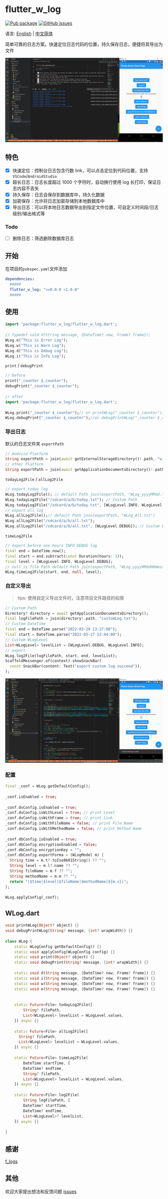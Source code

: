 # flutter_w_log

[![Pub package](https://img.shields.io/pub/v/flutter_w_log.svg)](https://pub.dartlang.org/packages/flutter_w_log) [![GitHub issues](https://img.shields.io/github/issues/jawa0919/flutter_w_log)](https://github.com/jawa0919/flutter_w_log/issues)

语言: [English](README.md) | [中文简体](README_zh.md)

简单可靠的日志方案。快速定位日志代码的位置，持久保存日志，便捷将其导出为文件

![home01](./docs/img/home01.gif)

## 特色

- [x] 快速定位：控制台日志包含行数 link，可以点击定位到代码位置，支持 `VSCode`/`AndroidStudio`
- [x] 超长日志：日志长度超过 1000 个字符时，自动换行使用 log 长打印，保证日志内容不丢失
- [x] 持久保存：日志会保存到数据库中，持久化数据
- [x] 加密保存：允许将日志加密存储到本地数据库中
- [x] 导出日志：可以将本地日志数据导出到指定文件位置，可自定义时间段/日志级别/输出格式等

### Todo

- [ ] 删除日志：筛选删除数据库日志

## 开始

在项目的`pubspec.yaml`文件添加

```yaml
dependencies:
  #####
  flutter_w_log: ">=0.0.0 <1.0.0"
  #####
```

## 使用

```dart
import 'package:flutter_w_log/flutter_w_log.dart';

// typedef void d(String message, {DateTime? now, Frame? frame});
WLog.e("This is Error Log");
WLog.w("This is Warn Log");
WLog.d("This is Debug Log");
WLog.i("This is Info Log");
```

`print` / `debugPrint`

```dart
// before
print("_counter $_counter");
debugPrint("_counter $_counter");

// after
import 'package:flutter_w_log/flutter_w_log.dart';

WLog.print("_counter $_counter");// or printWLog("_counter $_counter");
WLog.debugPrint("_counter $_counter");//or debugPrintWLog("_counter $_counter");
```

### 导出日志

默认的日志文件夹 `exportPath`

```dart
// Android Platform
String exportPath = join(await getExternalStorageDirectory()!.path, "w_log")
// other Platform
String exportPath = join(await getApplicationDocumentsDirectory()!.path, "w_log")
```

`todayLog2File` / `allLog2File`

```dart
// export today log
WLog.todayLog2File(); // default Path join(exportPath, "WLog_yyyyMMdd.txt")
WLog.todayLog2File("/sdcard/a/b/today.txt"); // Custom Path
WLog.todayLog2File("/sdcard/a/b/today.txt", [WLogLevel.INFO, WLogLevel.DEBUG]);
// export all log
WLog.allLog2File();// default Path join(exportPath, "WLog_All.txt")
WLog.allLog2File("/sdcard/a/b/all.txt");
WLog.allLog2File("/sdcard/a/b/all.txt", [WLogLevel.DEBUG]); // Custom Level
```

`timeLog2File`

```dart
// export before one hours INFO DEBUG log
final end = DateTime.now();
final start = end.subtract(const Duration(hours: 1));
final level = [WLogLevel.INFO, WLogLevel.DEBUG];
// null is file Path default Path join(exportPath, "WLog_yyyyMMddHHmmss_yyyyMMddHHmmss.txt")
WLog.timeLog2File(start, end, null, level);
```

### 自定义导出

> tips: 使用自定义导出文件时，注意项目文件路径的权限

```dart
// Custom Path
Directory? directory = await getApplicationDocumentsDirectory();
final logFilePath = join(directory!.path, "customLog.txt");
// Custom DateTime
final end = DateTime.parse("2022-03-29 13:27:00");
final start = DateTime.parse("2022-03-17 22:44:00");
// Custom WLogLevel
List<WLogLevel> levelList = [WLogLevel.DEBUG, WLogLevel.INFO];
// export
WLog.log2File(logFilePath, start, end, levelList);
ScaffoldMessenger.of(context).showSnackBar(
  const SnackBar(content: Text("export custom log succeed")),
);
```

![exportLog01](./docs/img/exportLog01.gif)

### 配置

```dart
final _conf = WLog.getDefaultConfig();

_conf.isEnabled = true;

_conf.dvConfig.isEnabled = true;
_conf.dvConfig.isWithLevel = true; // print Level
_conf.dvConfig.isWithFrame = true; // print Link
_conf.dvConfig.isWithFileName = false; // print File Name
_conf.dvConfig.isWithMethodName = false; // print Method Name

_conf.dbConfig.isEnabled = true;
_conf.dbConfig.encryptionEnabled = false;
_conf.dbConfig.encryptionKey = "";
_conf.dbConfig.exportForma = (WLogModel m) {
  String time = m.t?.toIso8601String() ?? "";
  String level = m.l?.name ?? "";
  String fileName = m.f ?? "";
  String methodName = m.m ?? "";
  return "|$time|$level|$fileName|$methodName|${m.s}|";
};

WLog.applyConfig(_conf);
```

## WLog.dart

```dart
void printWLog(Object? object) {}
void debugPrintWLog(String? message, {int? wrapWidth}) {}

class WLog {
    static WLogConfig getDefaultConfig() {}
    static void applyConfig(WLogConfig config) {}
    static void print(Object? object) {}
    static void debugPrint(String? message, {int? wrapWidth}) {}

    static void d(String message, {DateTime? now, Frame? frame}) {}
    static void i(String message, {DateTime? now, Frame? frame}) {}
    static void w(String message, {DateTime? now, Frame? frame}) {}
    static void e(String message, {DateTime? now, Frame? frame}) {}


    static Future<File> todayLog2File([
        String? filePath,
        List<WLogLevel> levelList = WLogLevel.values,
    ]) async {}

    static Future<File> allLog2File([
      String? filePath,
      List<WLogLevel> levelList = WLogLevel.values,
    ]) async {}

    static Future<File> timeLog2File(
        DateTime startTime, [
        DateTime? endTime,
        String? filePath,
        List<WLogLevel> levelList = WLogLevel.values,
    ]) async {}

    static Future<File> log2File(
        String logFilePath, [
        DateTime? startTime,
        DateTime? endTime,
        List<WLogLevel>? levelList,
    ]) async {}

}
```

## 感谢

[f_logs](https://pub.flutter-io.cn/packages/f_logs)

## 其他

欢迎大家提出想法和反馈问题 [issues](https://github.com/jawa0919/flutter_w_log/issues)
